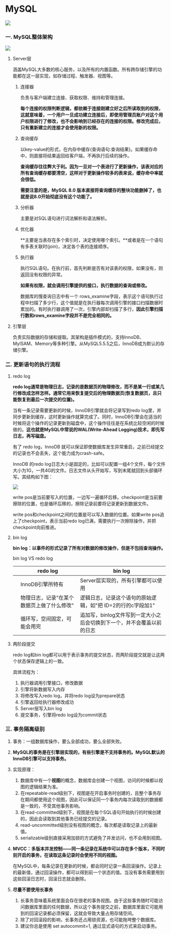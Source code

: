 # MySQL

![](MySQL.jpg)

### 一. MySQL整体架构

![](MySQL架构.png)

1. Server层

   涵盖MySQL大多数的核心服务，以及所有的内置函数。所有跨存储引擎的功能都在这一层实现，如存储过程、触发器、视图等。

   1. 连接器

      负责与客户端建立连接、获取权限、维持和管理连接。

      **每个连接的权限判断逻辑，都依赖于连接刚建立好之后所读取到的权限，这就意味着，一个用户一旦成功建立连接后，即使用管理员账户对这个用户权限进行了修改，也不会影响到已经存在的连接的权限。修改完成后，只有重新建立的连接才会使用新的权限。**

   2. 查询缓存

      以key-value的形式，在内存中缓存{查询语句:查询结果}。如果缓存命中，则直接将结果返回给客户端，不再执行后续的操作。

      **查询缓存往往弊大于利。因为一旦对一个表进行了更新操作，该表对应的所有查询缓存都要清空，这样对于更新操作较多的表来说，缓存命中率就会很低。**

      **需要注意的是，MySQL 8.0 版本直接将查询缓存的整块功能删掉了，也就是说8.0开始彻底没有这个功能了。**

   3. 分析器

      主要是对SQL语句进行词法解析和语法解析。

   4. 优化器

      **主要是当表存在多个索引时，决定使用哪个索引。**或者是在一个语句有多表关联时(join)，决定各个表的连接顺序。

   5. 执行器

      执行SQL语句。在执行前，首先判断是否有对该表的权限，如果没有，则返回没有权限的异常。

      **如果有权限，就会调用引擎提供的接口，执行数据的查询或修改。**

      数据库的慢查询日志中有一个 rows_examine字段，表示这个语句执行过程中扫描了多少行，这个值就是在执行器每次调用引擎的接口扫描数据时累加的。有时执行器调用了一次，引擎内部却扫描了多行，**因此引擎扫描行数和rows_examine字段并不是完全相同的。**

2. 引擎层

   负责实际数据的存储和提取。其架构是插件模式的，支持InnoDB、MyISAM、Memory等多种引擎。从MySQL5.5.5之后，InnoDB成为默认的存储引擎。

### 二. 更新语句的执行流程

1. redo log

   **redo log通常是物理日志，记录的是数据页的物理修改，而不是某一行或某几行修改成怎样怎样。通常它用来恢复提交后的物理数据页(恢复数据页，且只能恢复到最后一次提交的位置)。**

   当有一条记录需要更新的时候，InnoDB引擎就会将记录写到redo log里，并同步更新到缓存，这时更新操作就算完成了。同时，InnoDB引擎会在适当的时候将这个操作的记录更新到磁盘中，这个操作往往是在系统比较空闲的时候做的。**这也就是MySQL中常说的WAL(Write-Ahead Logging)技术，即先写日志，再写磁盘。**

   有了 redo log，InnoDB 就可以保证即使数据库发生异常重启，之前已经提交的记录也不会丢失，这个能力成为crash-safe。

   InnoDB 的redo log日志大小是固定的，比如可以配置一组4个文件，每个文件大小为1G，一共4G的文件。日志文件从头开始写，写到末尾就回到头部循环写。其结构如下图：

   ![](/Users/yufeifei/Desktop/架构/MySQL/InnoDB.png)

   write pos是当前要写入的位置，一边写一遍循环后移。checkpoint是当前要擦除的位置，也是循环后移的，擦除记录前要将记录更新到数据文件。

   write pos和checkpoint之间的位置是可以写入数据的位置。如果write pos追上了checkpoint，表示当前redo log已满，需要执行一次擦除操作，并把checkpoint向前推进。

2. bin log

   **bin log：以事件的形式记录了所有对数据的修改操作，但是不包括查询操作。**

   bin log VS redo log

   |      | redo log                                   | bin log                                                      |
   | ---- | ------------------------------------------ | ------------------------------------------------------------ |
   |      | InnoDB引擎所特有                           | Server层实现的，所有引擎都可以使用                           |
   |      | 物理日志，记录"在某个数据页上做了什么修改" | 逻辑日志，记录这个语句的原始逻辑，如"把 ID=2的行的c字段加1"  |
   |      | 循环写，空间固定，可能会用完               | 追加写，binlog文件写到一定大小之后会切换到下一个，并不会覆盖以前的日志 |

3. 两阶段提交

   redo log和bin log都可以用于表示事务的提交状态，而两阶段提交就是让这两个状态保存逻辑上的一致。

   具体流程为：

   1. 执行器调用引擎接口，修改数据
   2. 引擎将新数据写入内存
   3. 将修改写入redo log，并将redo log设为prepare状态
   4. 引擎返回给执行器修改成功
   5. Server层写入bin log
   6. 提交事务，引擎将redo log设为commit状态

### 三. 事务隔离级别

1. 事务：一组数据库操作，要么全部成功，要么全部失败。

2. **MySQL的事务是在引擎层实现的，有些引擎是不支持事务的。MySQL默认的InnoDB引擎可以支持事务。**

3. 实现原理：

   1. 数据库中有一个**视图**的概念，数据库会创建一个视图，访问的时候都以视图的逻辑结果为准。
   2. 在repeatable-read级别下，视图是在开启事务时创建的，且整个事务存在期间都使用这个视图，因此可以保证同一个事务内每次读取到的数据都是一致的，不受其他事务影响。
   3. 在read-committed级别下，视图是在每个SQL语句开始执行的时候创建的，因此会读取到其他事务已经提交的记录。
   4. read-uncommitted级别没有视图的概念，每次都是读取记录上的最新值。
   5. serializable级别直接采用加锁的方式避免了并发访问，也不会用到视图。

4. **MVCC：多版本并发控制——同一条记录在系统中可以存在多个版本，不同时刻开启的事务，在读取这条记录时会使用不同的视图。**

   在MySQL中，每条记录在更新的时候，都会同时记录一条回滚操作。记录上的最新值，通过回滚操作，都可以得到前一个状态的值。当没有事务需要用到这些回滚日志时，回滚日志就会删除。

5. **尽量不要使用长事务**

   1. 长事务意味着系统里面会存在很老的事务视图。由于这些事务随时可能访问数据库里面的任何数据，所以这个事务提交之前，数据库里面它可能用到的回滚记录都必须保留，这就会导致大量占用存储空间。
   2. 除了对回滚段的影响，长事务还占用锁资源，也可能拖垮整个数据库。
   3. 建议你总是使用 set autocommit=1, 通过显式语句的方式来启动事务。

   